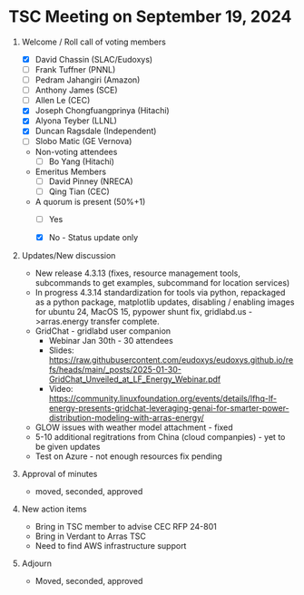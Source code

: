 # TSC Meeting on September 19, 2024

1. Welcome / Roll call of voting members
   - [x] David Chassin (SLAC/Eudoxys)
   - [ ] Frank Tuffner (PNNL)
   - [ ] Pedram Jahangiri (Amazon)
   - [ ] Anthony James (SCE)
   - [ ] Allen Le (CEC)
   - [x] Joseph Chongfuangprinya (Hitachi)
   - [x] Alyona Teyber (LLNL)
   - [x] Duncan Ragsdale (Independent)
   - [ ] Slobo Matic (GE Vernova)  

   * Non-voting attendees
     - [ ] Bo Yang (Hitachi)
   
   * Emeritus Members
     - [ ] David Pinney (NRECA)
     - [ ] Qing Tian (CEC)
    
   * A quorum is present (50%+1)
     - [ ] Yes
     - [x] No - Status update only
    

2. Updates/New discussion
   * New release 4.3.13 (fixes, resource management tools, subcommands to get examples, subcommand for location services)
   * In progress 4.3.14 standardization for tools via python, repackaged as a python package, matplotlib updates, disabling / enabling images for ubuntu 24, MacOS 15, pypower shunt fix, gridlabd.us ->arras.energy transfer complete. 
    * GridChat - gridlabd user companion 
        * Webinar Jan 30th - 30 attendees
        * Slides: https://raw.githubusercontent.com/eudoxys/eudoxys.github.io/refs/heads/main/_posts/2025-01-30-GridChat_Unveiled_at_LF_Energy_Webinar.pdf
        * Video: https://community.linuxfoundation.org/events/details/lfhq-lf-energy-presents-gridchat-leveraging-genai-for-smarter-power-distribution-modeling-with-arras-energy/
    * GLOW issues with weather model attachment - fixed
    * 5-10 additional regitrations from China (cloud companpies) - yet to be given updates
    * Test on Azure - not enough resources fix pending

3. Approval of minutes
   - moved, seconded, approved
   

4. New action items
   * Bring in TSC member to advise CEC RFP 24-801  
   * Bring in Verdant to Arras TSC
   * Need to find AWS infrastructure support

6. Adjourn
   - Moved, seconded, approved
